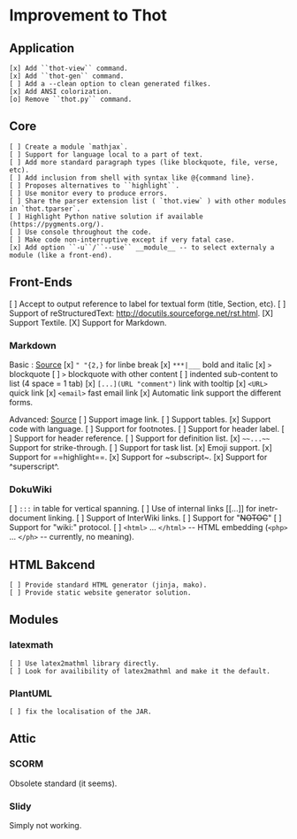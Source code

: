 # Improvement to Thot

## Application

	[x] Add ``thot-view`` command.
	[x] Add ``thot-gen`` command.  
	[ ] Add a --clean option to clean generated filkes.
	[x] Add ANSI colorization.
	[o] Remove ``thot.py`` command.  

## Core

	[ ] Create a module `mathjax`.
	[ ] Support for language local to a part of text.
	[ ] Add more standard paragraph types (like blockquote, file, verse, etc).
	[ ] Add inclusion from shell with syntax like @{command line}.
	[ ] Proposes alternatives to ``highlight``.
 	[ ] Use monitor every to produce errors.
	[ ] Share the parser extension list ( `thot.view` ) with other modules in `thot.tparser`.
	[ ] Highlight Python native solution if available (https://pygments.org/).
	[ ] Use console throughout the code.
	[ ] Make code non-interruptive except if very fatal case.
	[x] Add option ``-u``/``--use`` __module__ -- to select externaly a module (like a front-end).


## Front-Ends

  [ ] Accept to output reference to label for textual form (title, Section, etc).
  [ ] Support of reStructuredText: http://docutils.sourceforge.net/rst.html.
  [X] Support Textile.
  [X] Support for Markdown.


### Markdown

Basic : [Source](https://www.markdownguide.org/basic-syntax/)
	[x] `" "{2,}` for linbe break
	[x] `***|___` bold and italic
	[x] `>` blockquote
	[ ] `>` blockquote with other content
	[ ] indented sub-content to list (4 space = 1 tab)
	[x] `[...](URL "comment")` link with tooltip
	[x] `<URL>` quick link
	[x] `<email>` fast email link
	[x] Automatic link support the different forms.

Advanced: [Source](https://www.markdownguide.org/extended-syntax/)
	[ ] Support image link.
	[ ] Support tables.
	[x] Support code with language.
	[ ] Support for footnotes.
	[ ] Support for header label.
	[ ] Support for header reference.
	[ ] Support for definition list.
	[x] `~~...~~` Support for strike-through.
	[ ] Support for task list.
	[x] Emoji support.
	[x] Support for ==highlight==.
	[x] Support for ~subscript~.
	[x] Support for ^superscript^.


### DokuWiki

  [ ] ``:::`` in table for vertical spanning.
  [ ] Use of internal links [[...]] for inetr-document linking.
  [ ] Support of InterWiki links.
  [ ] Support for "~~NOTOC~~"
  [ ] Support for "wiki:" protocol.
  [ ] ``<html>`` ... ``</html>`` -- HTML embedding (``<php>`` ... ``</ph>`` -- currently, no meaning).

## HTML Bakcend

	[ ] Provide standard HTML generator (jinja, mako).
	[ ] Provide static website generator solution.


## Modules

### latexmath

	[ ] Use latex2mathml library directly.
	[ ] Look for availibility of latex2mathml and make it the default.


### PlantUML

	[ ] fix the localisation of the JAR.


## Attic

### SCORM

Obsolete standard (it seems).

### Slidy

Simply not working.
